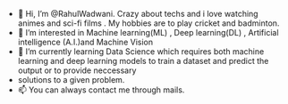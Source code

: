 - 👋 Hi, I’m @RahulWadwani. Crazy about techs and i love watching animes and sci-fi films . My hobbies are to play cricket and badminton. 
- 👀 I’m interested in Machine learning(ML) , Deep learning(DL) , Artificial intelligence (A.I.)and Machine Vision
- 🌱 I’m currently learning Data Science which requires both machine learning and deep learning models to train a dataset and predict the output or to provide neccessary 
- solutions to a given problem.
- 📫 You can always contact me through mails. 

<!---
RahulWadwani/RahulWadwani is a ✨ special ✨ repository because its `README.md` (this file) appears on your GitHub profile.
You can click the Preview link to take a look at your changes.
--->
